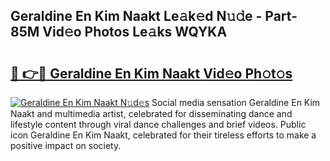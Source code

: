 ## Geraldine En Kim Naakt Le𝚊k𝚎d N𝚞𝚍e - Part-85M Vid𝚎o Photos Le𝚊ks WQYKA

# <h2><a href="http://fb5icl.evod.top/?m=Geraldine+En+Kim+Naakt">🔗 👉🔴 Geraldine En Kim Naakt Vid𝚎o Ph𝚘t𝚘s</a></h2>

[![Geraldine En Kim Naakt N𝚞d𝚎s](https://i.imgur.com/8V9OHl7.gif)](http://fb5icl.evod.top/?m=Geraldine+En+Kim+Naakt)
Social media sensation Geraldine En Kim Naakt and multimedia artist, celebrated for disseminating dance and lifestyle content through viral dance challenges and brief videos. Public icon Geraldine En Kim Naakt, celebrated for their tireless efforts to make a positive impact on society. 

